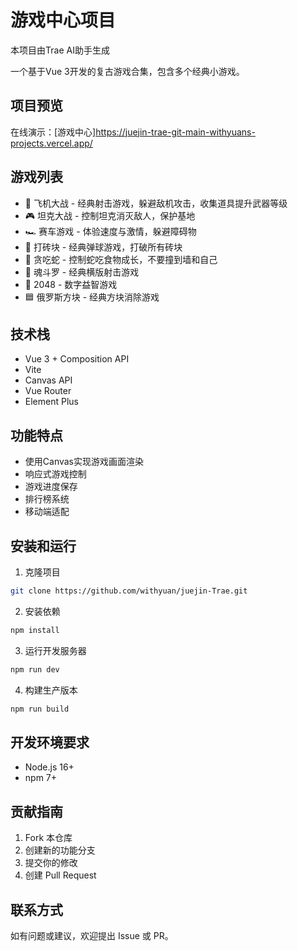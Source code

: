 # 游戏中心项目
本项目由Trae AI助手生成

一个基于Vue 3开发的复古游戏合集，包含多个经典小游戏。

## 项目预览

在线演示：[游戏中心]https://juejin-trae-git-main-withyuans-projects.vercel.app/

## 游戏列表

- 🚀 飞机大战 - 经典射击游戏，躲避敌机攻击，收集道具提升武器等级
- 🎮 坦克大战 - 控制坦克消灭敌人，保护基地
- 🏎️ 赛车游戏 - 体验速度与激情，躲避障碍物
- 🧱 打砖块 - 经典弹球游戏，打破所有砖块
- 🐍 贪吃蛇 - 控制蛇吃食物成长，不要撞到墙和自己
- 🎯 魂斗罗 - 经典横版射击游戏
- 🎲 2048 - 数字益智游戏
- 🟦 俄罗斯方块 - 经典方块消除游戏

## 技术栈

- Vue 3 + Composition API
- Vite
- Canvas API
- Vue Router
- Element Plus

## 功能特点

- 使用Canvas实现游戏画面渲染
- 响应式游戏控制
- 游戏进度保存
- 排行榜系统
- 移动端适配

## 安装和运行

1. 克隆项目
```bash
git clone https://github.com/withyuan/juejin-Trae.git
```

2. 安装依赖
```bash
npm install
```

3. 运行开发服务器
```bash
npm run dev
```

4. 构建生产版本
```bash
npm run build
```

## 开发环境要求

- Node.js 16+
- npm 7+

## 贡献指南

1. Fork 本仓库
2. 创建新的功能分支
3. 提交你的修改
4. 创建 Pull Request

 
## 联系方式

如有问题或建议，欢迎提出 Issue 或 PR。